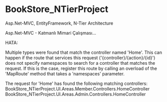# BookStore_NTierProject 
Asp.Net-MVC, EntityFramework, N-Tier Architecture

Asp.Net-MVC - Katmanlı Mimari Çalışması...


HATA:

Multiple types were found that match the controller named 'Home'. This can happen if the route that services this request ('{controller}/{action}/{id}') does not specify namespaces to search for a controller that matches the request. If this is the case, register this route by calling an overload of the 'MapRoute' method that takes a 'namespaces' parameter.

The request for 'Home' has found the following matching controllers:
BookStore_NTierProject.UI.Areas.Member.Controllers.HomeController
BookStore_NTierProject.UI.Areas.Admin.Controllers.HomeController
